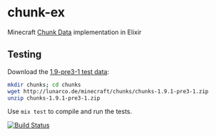 chunk-ex
========

Minecraft [Chunk Data](http://wiki.vg/SMP_Map_Format) implementation in Elixir

## Testing
Download the [1.9-pre3-1 test data](http://lunarco.de/minecraft/chunks/):
```sh
mkdir chunks; cd chunks
wget http://lunarco.de/minecraft/chunks/chunks-1.9.1-pre3-1.zip
unzip chunks-1.9.1-pre3-1.zip
```
Use `mix test` to compile and run the tests.

[![Build Status](https://travis-ci.org/Gjum/chunk-ex.svg?branch=master)](https://travis-ci.org/Gjum/chunk-ex)
